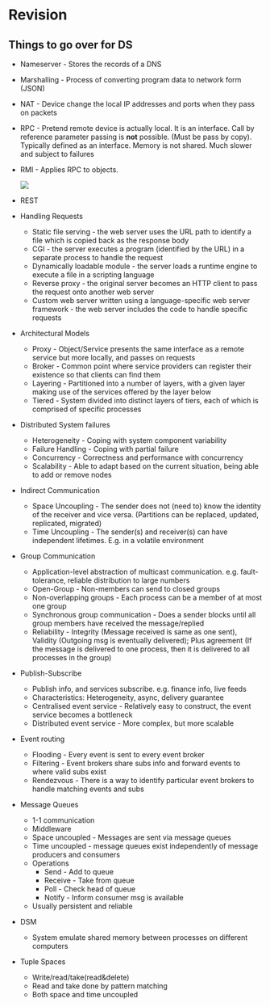 # Revision
## Things to go over for DS

* Nameserver - Stores the records of a DNS
* Marshalling - Process of converting program data to network form (JSON)
* NAT - Device change the local IP addresses and ports when they pass on packets

* RPC - Pretend remote device is actually local. It is an interface. Call by reference parameter passing is **not** possible. (Must be pass by copy). Typically defined as an interface. Memory is not shared. Much slower and subject to failures
* RMI - Applies RPC to objects.

   ![](https://notes.danlee.uk/assets/images/20230214221906-461b0a1215d5bb10372090163cc37ee0.png)


* REST
* Handling Requests
   * Static file serving - the web server uses the URL path to identify a file which is copied back as the response body
   * CGI - the server executes a program (identified by the URL) in a separate process to handle the request
   * Dynamically loadable module - the server loads a runtime engine to execute a file in a scripting language
   * Reverse proxy - the original server becomes an HTTP client to pass the request onto another web server
   * Custom web server written using a language-specific web server framework - the web server includes the code to handle specific requests
* Architectural Models 
  * Proxy - Object/Service presents the same interface as a remote service but more locally, and passes on requests
  * Broker - Common point where service providers can register their existence so that clients can find them
  * Layering - Partitioned into a number of layers, with a given layer making use of the services offered by the layer below
  * Tiered - System divided into distinct layers of tiers, each of which is comprised of specific processes
* Distributed System failures
  * Heterogeneity - Coping with system component variability
  * Failure Handling - Coping with partial failure
  * Concurrency - Correctness and performance with concurrency
  * Scalability - Able to adapt based on the current situation, being able to add or remove nodes
* Indirect Communication
  * Space Uncoupling - The sender does not (need to) know the identity of the receiver and vice versa. (Partitions can be replaced, updated, replicated, migrated)
  * Time Uncoupling - The sender(s) and receiver(s) can have independent lifetimes. E.g. in a volatile environment 
* Group Communication
  * Application-level abstraction of multicast communication. e.g. fault-tolerance, reliable distribution to large numbers
  * Open-Group - Non-members can send to closed groups
  * Non-overlapping groups - Each process can be a member of at most one group 
  * Synchronous group communication - Does a sender blocks until all group members have received the message/replied
  * Reliability - Integrity (Message received is same as one sent), Validity (Outgoing msg is eventually delivered); Plus agreement (If the message is delivered to one process, then it is delivered to all processes in the group)
* Publish-Subscribe 
  * Publish info, and services subscribe. e.g. finance info, live feeds
  * Characteristics: Heterogeneity, async, delivery guarantee
  * Centralised event service - Relatively easy to construct, the event service becomes a bottleneck
  * Distributed event service - More complex, but more scalable
* Event routing
  * Flooding - Every event is sent to every event broker
  * Filtering - Event brokers share subs info and forward events to where valid subs exist
  * Rendezvous - There is a way to identify particular event brokers to handle matching events and subs
* Message Queues
  * 1-1 communication
  * Middleware
  * Space uncoupled - Messages are sent via message queues
  * Time uncoupled - message queues exist independently of message producers and consumers
  * Operations
    * Send - Add to queue
    * Receive - Take from queue
    * Poll - Check head of queue
    * Notify - Inform consumer msg is available
  * Usually persistent and reliable
* DSM
  * System emulate shared memory between processes on different computers
* Tuple Spaces
  * Write/read/take(read&delete)
  * Read and take done by pattern matching
  * Both space and time uncoupled
